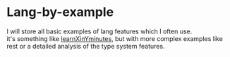 # Lang-by-example
I will store all basic examples of lang features which I often use.  
it's something like [learnXinYminutes](https://learnxinyminutes.com/), but with more complex examples like rest or a detailed analysis of the type system features.

